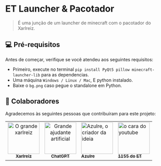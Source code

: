 # ET Launcher & Pacotador

> É uma junção de um launcher de minecraft com o pacotador do Xarlreiz.

## 💻 Pré-requisitos

Antes de começar, verifique se você atendeu aos seguintes requisitos:

- Primeiro, execute no terminal `pip install PyQt5 pillow minecraft-launcher-lib` para as dependencias.  
- Uma máquina `Windows / Linux / Mac`, E python instalado.
- Baixe o `bg.png` caso pegue o standalone em Python.

## 🤝 Colaboradores

Agradecemos às seguintes pessoas que contribuíram para este projeto:

<table>
  <tr>
    <td align="center">
      <a href="#" title="xarlreiz ">
        <img src="https://files.catbox.moe/o8tzr9.webp" width="100px;" alt="O grande xarlreiz "/><br>
        <sub>
          <b>Xarlreiz </b>
        </sub>
      </a>
    </td>
    <td align="center">
      <a href="#" title="ChatGPT">
        <img src="https://static.vecteezy.com/system/resources/previews/021/059/827/non_2x/chatgpt-logo-chat-gpt-icon-on-white-background-free-vector.jpg" width="100px;" alt="Grande ajudante artificial"/><br>
        <sub>
          <b>ChatGPT</b>
        </sub>
      </a>
    </td>
    <td align="Azulre">
      <a href="#" title="defina o título do link">
        <img src="https://files.catbox.moe/dpvqpn.webp" width="100px;" alt="Azulre, o criador da ideia"/><br>
        <sub>
          <b>Azulre</b>
          </sub>
      </a>
    </td>
    <td align="1155 do ET">
      <a href="#" title="defina o título do link">
        <img src="https://files.catbox.moe/529fqj.webp" width="100px;" alt="o cara do youtube"/><br>
        <sub>
          <b>1155 do ET</b>
        </sub>
      </a>
    </td>
  </tr>
</table>


